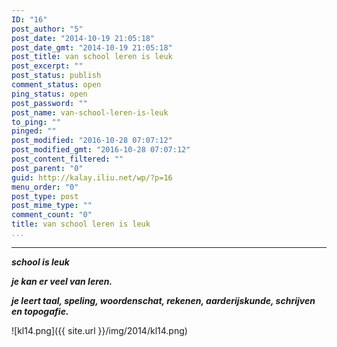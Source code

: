 ```yaml
---
ID: "16"
post_author: "5"
post_date: "2014-10-19 21:05:18"
post_date_gmt: "2014-10-19 21:05:18"
post_title: van school leren is leuk
post_excerpt: ""
post_status: publish
comment_status: open
ping_status: open
post_password: ""
post_name: van-school-leren-is-leuk
to_ping: ""
pinged: ""
post_modified: "2016-10-28 07:07:12"
post_modified_gmt: "2016-10-28 07:07:12"
post_content_filtered: ""
post_parent: "0"
guid: http://kalay.iliu.net/wp/?p=16
menu_order: "0"
post_type: post
post_mime_type: ""
comment_count: "0"
title: van school leren is leuk
...
```

---

<em><strong>school is leuk</strong></em>

<em><strong>je kan er veel van leren.</strong></em>

<em><strong>je leert taal, speling, woordenschat, rekenen, aarderijsku</strong><strong>nde, schrijven en topogaf</strong><strong>ie.</strong></em>

![kl14.png]({{ site.url }}/img/2014/kl14.png)

